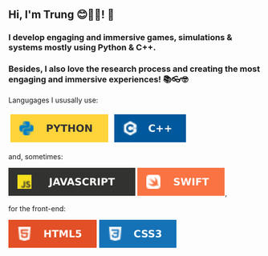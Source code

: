 ## Hi, I'm Trung 😊🔭🌱! 👋

<!--
**xuantrungtrinh/xuantrungtrinh** is a ✨ _special_ ✨ repository because its `README.md` (this file) appears on your GitHub profile.

Here are some ideas to get you started:
- 🔭 I’m currently working on ...
- 🌱 I’m currently learning ...
- 👯 I’m looking to collaborate on ...
- 🤔 I’m looking for help with ...
- 💬 Ask me about ...
- 📫 How to reach me: ...
- 😄 Pronouns: ...
- ⚡ Fun fact: ...
-->
<!-- <h1></h1> -->

### I develop engaging and immersive games, simulations & systems mostly using Python & C++. 
### Besides, I also love the research process and creating the most engaging and immersive experiences! 📚👓🤓

Langugages I ususally use:

<!-- <a href = "#"><img src="img/python.svg" alt="python" style="vertical-align:top; margin:6px 4px; width:11%;"></a> <a href = "#"><img src="img/C++.svg" alt="C++" style="vertical-align:top; margin:6px 4px; width:8.6%"></a>  -->
<a href = "#"><img src="img/Python-kiachodubo.svg" alt="Python-kiachodubo" style="vertical-align:top; margin:6px 4px;"></a> <a href = "#"><img src="img/C++.svg" alt="C++" style="vertical-align:top; margin:6px 4px;"></a>

and, sometimes:

<a href = "#"><img src="img/JavaScript.svg" alt="JavaScript.svg" style="vertical-align:top margin:6px 4px"></a> <a href = "#"><img src="img/Swift.svg" alt="Swift" style="vertical-align:top margin:6px 4px"></a>,

for the front-end:

<a href = "#"><img src="img/HTML5.svg" alt="HTML5" style="vertical-align:top margin:6px 4px"></a> <a href = "#"><img src="img/CSS3-1572B6.svg" alt="CSS" style="vertical-align:top margin:6px 4px"></a>

<!--
<img src="https://raw.githubusercontent.com/MikeCodesDotNET/ColoredBadges/master/svg/dev/languages/python.svg" alt="python" style="vertical-align:top; margin:6px 4px">  https://img.shields.io/badge/C%2B%2B-00599C?style=for-the-badge&logo=c%2B%2B&logoColor=white

[![Jupyter Notebook](https://img.shields.io/badge/Jupyter-Notebook-orange?style=for-the-badge&logo=Jupyter)](https://jupyter.org/try) 
-->
